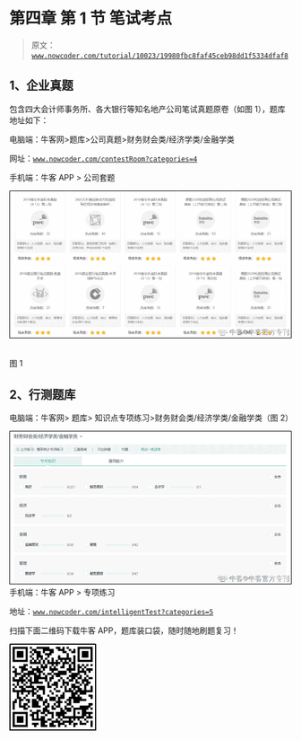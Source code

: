 # 第四章 第 1 节 笔试考点

> 原文：[`www.nowcoder.com/tutorial/10023/19980fbc8faf45ceb98dd1f5334dfaf8`](https://www.nowcoder.com/tutorial/10023/19980fbc8faf45ceb98dd1f5334dfaf8)

## **1、企业真题**

包含四大会计师事务所、各大银行等知名地产公司笔试真题原卷（如图 1），题库地址如下：

电脑端：牛客网>题库>公司真题>财务财会类/经济学类/金融学类

网址：[`www.nowcoder.com/contestRoom?categories=4`](https://www.nowcoder.com/contestRoom?categories=4)

手机端：牛客 APP > 公司套题

![](img/a5e5542d90ac7d635b98c0e29cdf9f92.png) 

图 1 

## **2、行测题库**

电脑端：牛客网> 题库> 知识点专项练习>财务财会类/经济学类/金融学类（图 2）

![](img/487ec28a574358836d54edbaf50a70ea.png)手机端：牛客 APP > 专项练习

地址：[`www.nowcoder.com/intelligentTest?categories=5`](https://www.nowcoder.com/intelligentTest?categories=5)

扫描下面二维码下载牛客 APP，题库装口袋，随时随地刷题复习！

![](img/32dbb140f1e5cbd24117f39827a83b6d.png)
